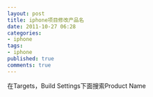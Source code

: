 ```yaml
---
layout: post
title: iphone项目修改产品名
date: 2011-10-27 06:28
categories:
- iphone
tags:
- iphone
published: true
comments: true
---
```

<p><p>在Targets，Build Settings下面搜索Product Name</p></p>

